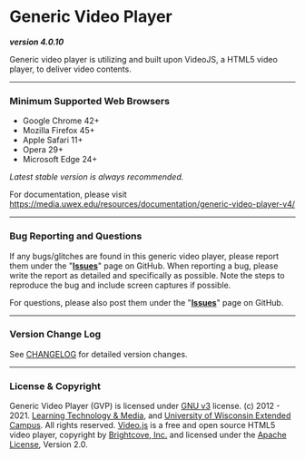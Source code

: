 # Generic Video Player
**_version 4.0.10_**

Generic video player is utilizing and built upon VideoJS, a HTML5 video player, to deliver video contents.

---
### Minimum Supported Web Browsers
* Google Chrome 42+
* Mozilla Firefox 45+
* Apple Safari 11+
* Opera 29+
* Microsoft Edge 24+

*Latest stable version is always recommended.*

For documentation, please visit https://media.uwex.edu/resources/documentation/generic-video-player-v4/

---
### Bug Reporting and Questions
If any bugs/glitches are found in this generic video player, please report them under the "**[Issues](https://github.com/uwex-learning-tech/gvp/issues)**" page on GitHub. When reporting a bug, please write the report as detailed and specifically as possible. Note the steps to reproduce the bug and include screen captures if possible.

For questions, please also post them under the "**[Issues](https://github.com/uwex-learning-tech/gvp/issues)**" page on GitHub.

---
### Version Change Log
See [CHANGELOG](https://github.com/uwex-learning-tech/gvp/blob/master/CHANGELOG.md) for detailed version changes.

---
### License & Copyright
Generic Video Player (GVP) is licensed under [GNU v3](https://github.com/uwex-learning-tech/gvp/blob/master/LICENSE) license. (c) 2012 - 2021. [Learning Technology & Media](https://media.uwex.edu), and [University of Wisconsin Extended Campus](http://ce.uwex.edu/). All rights reserved. [Video.js](http://videojs.com/) is a free and open source HTML5 video player, copyright by [Brightcove, Inc.](https://www.brightcove.com/en/) and licensed under the [Apache License](https://github.com/videojs/video.js/blob/master/LICENSE), Version 2.0.
